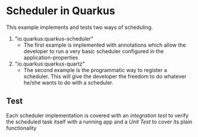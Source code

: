 # Scheduler in Quarkus

This example implements and tests two ways of scheduling.

1. "io.quarkus:quarkus-scheduler"
    - The first example is implemented with annotations which allow the developer to run a very basic scheduler configured
      in the application-properties
2. "io.quarkus:quarkus-quartz"
    - The second example is the programmatic way to register a scheduler.
      This will give the developer the freedom to do whatever he/she wants to do with a scheduler.

## Test

Each scheduler implementation is covered with an *integration test* to verify the scheduled task itself with a running app
and a *Unit Test* to cover its plain functionality